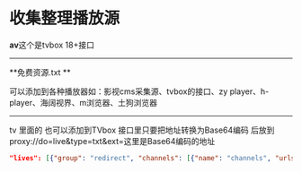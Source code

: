 # 收集整理播放源

**av**这个是tvbox 18+接口

---

**免费资源.txt **

可以添加到各种播放器如：影视cms采集源、tvbox的接口、zy player、h-player、海阔视界、m浏览器、土狗浏览器

---

tv 里面的  也可以添加到TVbox 接口里只要把地址转换为Base64编码 后放到proxy://do=live&type=txt&ext=这里是Base64编码的地址

```JSON
"lives": [{"group": "redirect", "channels": [{"name": "channels", "urls": ["proxy://do=live&type=txt&ext=这里是Base64编码的地址"] } ] } ], 
```



